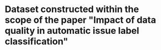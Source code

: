 # Dataset constructed within the scope of the paper "Impact of data quality in automatic issue label classification"
